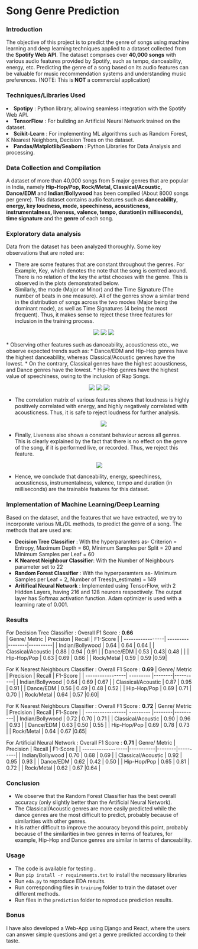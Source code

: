 # Song Genre Prediction
### Introduction

The objective of this project is to predict the genre of songs using machine learning and deep learning techniques applied to a dataset collected from the <b>Spotify Web API</b>. The dataset comprises over <b>40,000 songs</b> with various audio features provided by Spotify, such as tempo, danceability, energy, etc. Predicting the genre of a song based on its audio features can be valuable for music recommendation systems and understanding music preferences.
(NOTE: This is<b> NOT</b> a commercial application)

### Techniques/Libraries Used

<li> <b>Spotipy</b> : Python library, allowing seamless integration with the Spotify Web API.
<li> <b>TensorFlow</b> : For building an Artificial Neural Network trained on the dataset.
<li> <b>Scikit-Learn</b> : For implementing ML algorithms such as Random Forest, K Nearest Neighbors, Decision Trees on the dataset.
<li> <b>Pandas/Matplotlib/Seaborn</b> : Python Libraries for Data Analysis and processing.

### Data Collection and Compilation
A dataset of more than 40,000 songs from 5 major genres that are popular in India, namely <b>Hip-Hop/Pop, Rock/Metal, Classical/Acoustic, Dance/EDM</b> and <b>Indian/Bollywood</b> has been compiled (About 8000 songs per genre). This dataset contains audio features such as <b>danceability, energy, key
loudness, mode, speechiness, acousticness, instrumentalness, liveness, valence, tempo, duration(in milliseconds), time signature</b> and the <b>genre</b> of each song.


### Exploratory data analysis

Data from the dataset has been analyzed thoroughly. Some key observations that are noted are:
* There are some features that are constant throughout the genres. For Example, Key, which denotes the note that the song is centred around. There is no relation of the key the artist chooses with the genre. This is observed in the plots demonstrated below.
* Similarly, the mode (Major or Minor) and the Time Signature (The number of beats in one measure). All of the genres show a similar trend in the distribution of songs across the two modes (Major being the dominant mode), as well as Time Signatures (4 being the most frequent). Thus, it makes sense to reject these three features for inclusion in the training process.
     <p align="center">
  <img src="./images/Mode.png">
  <img src="./images/Key.png">
  <img src="./images/Time_signature.png">
</p>
* Observing other features such as danceability, acousticness etc., we observe expected trends such as:
				* Dance/EDM and Hip-Hop genres have the highest danceability, whereas Classical/Acoustic genres have the lowest.
				* On the contrary, Classical genres have the highest acousticness, and Dance genres have the lowest.
				* Hip-Hop genres have the highest value of speechiness, owing  to the inclusion of Rap Songs.
    <p align="center">
  <img src="./images/Danceability.png">
  <img src="./images/Acousticness.png">
  <img src="./images/Speechiness.png">
</p>

* The correlation matrix of various features shows that loudness is highly positively correlated with energy, and highly negatively correlated with acousticness. Thus, it is safe to reject loudness for further analysis.
  <p align="center">
  <img src="./images/Correlation.png">
</p>


*  Finally, Liveness also shows a constant behaviour across all genres. This is clearly explained by the fact that there is no effect on the genre of the song, if it is performed live, or recorded. Thus, we reject this feature.
  <p align="center">
  <img src="./images/Liveness.png">
</p>

* Hence, we conclude that danceability, energy, speechiness, acousticness, instrumentalness, valence, tempo and duration (in milliseconds) are the trainable features for this dataset.

### Implementation of Machine Learning/Deep Learning
Based on the dataset, and the features that we have extracted, we try to incorporate various ML/DL methods, to predict the genre of a song. The methods that are used are:
* <b>Decision Tree Classifier</b> : With the hyperparamters as- Criterion = Entropy, Maximum Depth = 60, Minimum Samples per Split = 20 and Minimum Samples per Leaf = 60
* <b>K Nearest Neighbour Classifier</b>: With the Number of Neighbours parameter set to 22
* <b>Random Forest Classifier</b> : With the hyperparamters as- Minimum Samples per Leaf = 2, Number of Trees(n_estimate) = 149
* <b>Aritifical Neural Network</b> : Implemented using TensorFlow, with 2 Hidden Layers, having 216 and 128 neurons respectively. The output layer has Softmax activation function. Adam optimizer is used with a learning rate of 0.001.

### Results
For Decision Tree Classifier : Overall F1 Score : **0.66**			
| Genre/ Metric    | Precision | Recall | F1-Score |
| -----------------| --------- |--------|----------|
| Indian/Bollywood  | 0.64     | 0.64   |  0.64    |
| Classical/Acoustic | 0.88    | 0.94   | 0.91	   |
| Dance/EDM | 0.53 	| 0.43| 0.48 	|          |
| Hip-Hop/Pop | 0.63 | 0.69 | 0.66 | 
| Rock/Metal    | 0.59  | 0.59  |0.59|

For K Nearest Neighbours Classifier : Overall F1 Score : **0.69**
| Genre/ Metric    | Precision | Recall | F1-Score |
| -----------------| --------- |--------|----------|
| Indian/Bollywood  | 0.64     | 0.69   |  0.67    |
| Classical/Acoustic | 0.87    | 0.95   | 0.91	   |
| Dance/EDM | 0.56 	| 0.49 | 0.48 	|  0.52	   |
| Hip-Hop/Pop | 0.69 | 0.71      |  0.70	   | 
| Rock/Metal    | 0.64  | 0.57  |0.60|

For K Nearest Neighbours Classifier : Overall F1 Score : **0.72**
| Genre/ Metric    | Precision | Recall | F1-Score |
| -----------------| --------- |--------|----------|
| Indian/Bollywood  | 0.72     | 0.70   |  0.71    |
| Classical/Acoustic | 0.90    | 0.96   | 0.93	   |
| Dance/EDM | 0.63 	 | 0.50 	|  0.55	   |
| Hip-Hop/Pop | 0.69 | 0.78      |  0.73	   | 
| Rock/Metal    | 0.64  | 0.67  |0.65| 

For Artificial Neural Network : Overall F1 Score : **0.71**
| Genre/ Metric      | Precision | Recall | F1-Score |
| -------------------|-----------|--------|----------|
| Indian/Bollywood   | 0.70      | 0.68   |  0.69    |
| Classical/Acoustic | 0.92      | 0.95   | 0.93     |
| Dance/EDM 	     | 0.62      | 0.42   |  0.50    |
| Hip-Hop/Pop 	     | 0.65      | 0.81   |  0.72    | 
| Rock/Metal         | 0.62      | 0.67   |0.64	     |

### Conclusion
* We observe that the Random Forest Classifier has the best overall accuracy (only slightly better than the Artificial Neural Network).
* The Classical/Acoustic genres are more easily predicted while the dance genres are the most difficult to predict, probably because of similarities with other genres.
* It is rather difficult to improve the accuracy beyond this point, probably because of the similarities in two genres in terms of features, for example, Hip-Hop and Dance genres are similar in terms of danceability.

### Usage
* The code is available for testing .
* Run `pip install -r requirememts.txt` to install the necessary libraries
* Run `eda.py` to reproduce EDA results.
* Run corresponding files in `training` folder to train the dataset over different methods.
* Run files in the `prediction` folder to reproduce prediction results. 

### Bonus

I have also developed a Web-App using Django and React, where the users can answer simple questions and get a genre predicted according to their taste.

